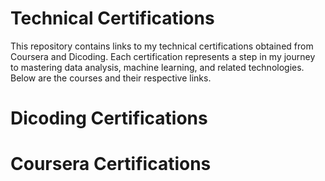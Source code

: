 # Technical Certifications
This repository contains links to my technical certifications obtained from Coursera and Dicoding. Each certification represents a step in my journey to mastering data analysis, machine learning, and related technologies. Below are the courses and their respective links.
# Dicoding Certifications
# Coursera Certifications
